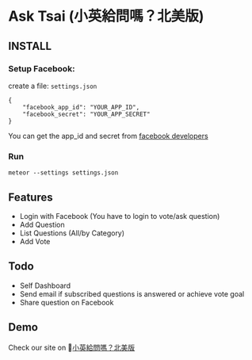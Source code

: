 # Ask Tsai (小英給問嗎？北美版)

## INSTALL
### Setup Facebook: 

create a file: `settings.json`

```
{
    "facebook_app_id": "YOUR_APP_ID",
    "facebook_secret": "YOUR_APP_SECRET"
}
```
You can get the app_id and secret from [facebook developers](https://developers.facebook.com/)

### Run
`meteor --settings settings.json`


## Features
* Login with Facebook (You have to login to vote/ask question)
* Add Question
* List Questions (All/by Category)
* Add Vote 


## Todo
* Self Dashboard
* Send email if subscribed questions is answered or achieve vote goal
* Share question on Facebook  


## Demo
Check our site on [小英給問嗎？北美版](http://ask-tsai.meteor.com)

